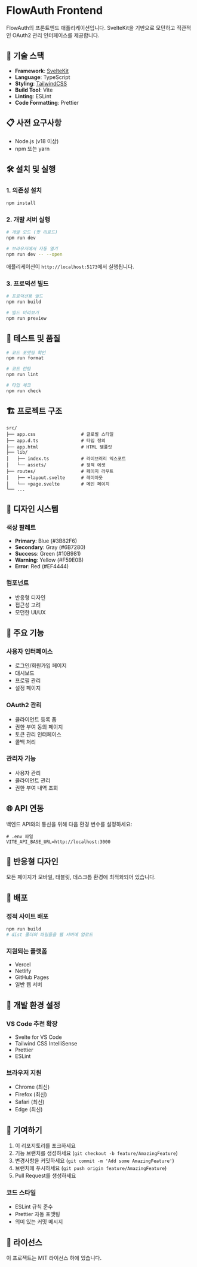 # FlowAuth Frontend

FlowAuth의 프론트엔드 애플리케이션입니다. SvelteKit을 기반으로 모던하고 직관적인 OAuth2 관리 인터페이스를 제공합니다.

## 🚀 기술 스택

- **Framework**: [SvelteKit](https://kit.svelte.dev/)
- **Language**: TypeScript
- **Styling**: [TailwindCSS](https://tailwindcss.com/)
- **Build Tool**: Vite
- **Linting**: ESLint
- **Code Formatting**: Prettier

## 📋 사전 요구사항

- Node.js (v18 이상)
- npm 또는 yarn

## 🛠 설치 및 실행

### 1. 의존성 설치

```bash
npm install
```

### 2. 개발 서버 실행

```bash
# 개발 모드 (핫 리로드)
npm run dev

# 브라우저에서 자동 열기
npm run dev -- --open
```

애플리케이션이 `http://localhost:5173`에서 실행됩니다.

### 3. 프로덕션 빌드

```bash
# 프로덕션용 빌드
npm run build

# 빌드 미리보기
npm run preview
```

## 🧪 테스트 및 품질

```bash
# 코드 포맷팅 확인
npm run format

# 코드 린팅
npm run lint

# 타입 체크
npm run check
```

## 🏗 프로젝트 구조

```
src/
├── app.css                 # 글로벌 스타일
├── app.d.ts                # 타입 정의
├── app.html                # HTML 템플릿
├── lib/
│   ├── index.ts            # 라이브러리 익스포트
│   └── assets/             # 정적 에셋
├── routes/                 # 페이지 라우트
│   ├── +layout.svelte      # 레이아웃
│   └── +page.svelte        # 메인 페이지
└── ...
```

## 🎨 디자인 시스템

### 색상 팔레트

- **Primary**: Blue (#3B82F6)
- **Secondary**: Gray (#6B7280)
- **Success**: Green (#10B981)
- **Warning**: Yellow (#F59E0B)
- **Error**: Red (#EF4444)

### 컴포넌트

- 반응형 디자인
- 접근성 고려
- 모던한 UI/UX

## 🔧 주요 기능

### 사용자 인터페이스

- 로그인/회원가입 페이지
- 대시보드
- 프로필 관리
- 설정 페이지

### OAuth2 관리

- 클라이언트 등록 폼
- 권한 부여 동의 페이지
- 토큰 관리 인터페이스
- 콜백 처리

### 관리자 기능

- 사용자 관리
- 클라이언트 관리
- 권한 부여 내역 조회

## 🌐 API 연동

백엔드 API와의 통신을 위해 다음 환경 변수를 설정하세요:

```env
# .env 파일
VITE_API_BASE_URL=http://localhost:3000
```

## 📱 반응형 디자인

모든 페이지가 모바일, 태블릿, 데스크톱 환경에 최적화되어 있습니다.

## 🚀 배포

### 정적 사이트 배포

```bash
npm run build
# dist 폴더의 파일들을 웹 서버에 업로드
```

### 지원되는 플랫폼

- Vercel
- Netlify
- GitHub Pages
- 일반 웹 서버

## 🔧 개발 환경 설정

### VS Code 추천 확장

- Svelte for VS Code
- Tailwind CSS IntelliSense
- Prettier
- ESLint

### 브라우저 지원

- Chrome (최신)
- Firefox (최신)
- Safari (최신)
- Edge (최신)

## 🤝 기여하기

1. 이 리포지토리를 포크하세요
2. 기능 브랜치를 생성하세요 (`git checkout -b feature/AmazingFeature`)
3. 변경사항을 커밋하세요 (`git commit -m 'Add some AmazingFeature'`)
4. 브랜치에 푸시하세요 (`git push origin feature/AmazingFeature`)
5. Pull Request를 생성하세요

### 코드 스타일

- ESLint 규칙 준수
- Prettier 자동 포맷팅
- 의미 있는 커밋 메시지

## 📄 라이선스

이 프로젝트는 MIT 라이선스 하에 있습니다.
